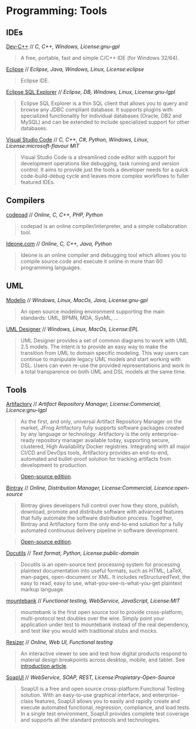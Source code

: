# Programming: Tools

## IDEs

[Dev-C++](http://sourceforge.net/projects/orwelldevcpp/) // *C, C++, Windows, License:gnu-gpl*
> A free, portable, fast and simple C/C++ IDE (for Windows 32/64).

[Eclipse](https://eclipse.org/) // *Eclipse, Java, Windows, Linux, License:eclipse*
> Eclipse IDE.

[Eclipse SQL Explorer](http://eclipsesql.sourceforge.net/) // *Eclipse, DB, Windows, Linux, License:gnu-lgpl*
> Eclipse SQL Explorer is a thin SQL client that allows you to query and browse any JDBC compliant database. It supports plugins with specialized functionality for individual databases (Oracle, DB2 and MySQL) and can be extended to include specialized support for other databases.

[Visual Studio Code](https://code.visualstudio.com/) // *C, C++, C#, Python, Windows, Linux, License:microsoft-flavour MIT*
> Visual Studio Code is a streamlined code editor with support for development operations like debugging, task running and version control. It aims to provide just the tools a developer needs for a quick code-build-debug cycle and leaves more complex workflows to fuller featured IDEs.


## Compilers

[codepad](http://codepad.org/) // *Online, C, C++, PHP, Python*
> codepad is an online compiler/interpreter, and a simple collaboration tool.

[Ideone.com](http://ideone.com/) // *Online, C, C++, Java, Python*
> Ideone is an online compiler and debugging tool which allows you to compile source code and execute it online in more than 60 programming languages.


## UML

[Modelio](https://www.modelio.org/) // *Windows, Linux, MacOs, Java, License:gnu-gpl*
> An open source modeling environment supporting the main standards: UML, BPMN, MDA, SysML, ...

[UML Designer](http://www.umldesigner.org/) // *Windows, Linux, MacOs, License:EPL*
> UML Designer provides a set of common diagrams to work with UML 2.5 models. The intent is to provide an easy way to make the transition from UML to domain specific modeling. This way users can continue to manipulate legacy UML models and start working with DSL. Users can even re-use the provided representations and work in a total transparence on both UML and DSL models at the same time.

## Tools

[Artifactory](https://www.jfrog.com/artifactory/) // *Artifact Repository Manager, License:Commercial, Licence:gnu-lgpl*
> As the first, and only, universal Artifact Repository Manager on the market, JFrog Artifactory fully supports software packages created by any language or technology. Artifactory is the only enterprise-ready repository manager available today, supporting secure, clustered, High Availability Docker registries. Integrating with all major CI/CD and DevOps tools, Artifactory provides an end-to-end, automated and bullet-proof solution for tracking artifacts from development to production.

> [Open-source edition](https://www.jfrog.com/open-source/).

[Bintray](https://www.jfrog.com/bintray/) // *Online, Distribution Manager, License:Commercial, Licence:open-source*
> Bintray gives developers full control over how they store, publish, download, promote and distribute software with advanced features that fully automate the software distribution process. Together, Bintray and Artifactory form the only end-to-end solution for a fully automated continuous delivery pipeline in software development.

> [Open-source edition](https://www.jfrog.com/open-source/).

[Docutils](http://docutils.sourceforge.net/) // *Text format, Python, License:public-domain*
> Docutils is an open-source text processing system for processing plaintext documentation into useful formats, such as HTML, LaTeX, man-pages, open-document or XML. It includes reStructuredText, the easy to read, easy to use, what-you-see-is-what-you-get plaintext markup language.

[mountebank](http://www.mbtest.org/) // *Functional testing, WebService, JavaScript, License:MIT*
> mountebank is the first open source tool to provide cross-platform, multi-protocol test doubles over the wire. Simply point your application under test to mountebank instead of the real dependency, and test like you would with traditional stubs and mocks.

[Resizer](http://design.google.com/resizer/) // *Online, Web UI, Functional testing*
> An interactive viewer to see and test how digital products respond to material design breakpoints across desktop, mobile, and tablet. See [introduction article](https://design.google.com/articles/introducing-resizer/).

[SoapUI](http://www.soapui.org/) // *WebService, SOAP, REST, License:Propietary-Open-Source*
> SoapUI is a free and open source cross-platform Functional Testing solution. With an easy-to-use graphical interface, and enterprise-class features, SoapUI allows you to easily and rapidly create and execute automated functional, regression, compliance, and load tests. In a single test environment, SoapUI provides complete test coverage and supports all the standard protocols and technologies.
